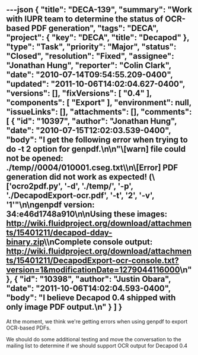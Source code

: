 ---json
{
  "title": "DECA-139",
  "summary": "Work with IUPR team to determine the status of OCR-based PDF generation",
  "tags": "DECA",
  "project": {
    "key": "DECA",
    "title": "Decapod"
  },
  "type": "Task",
  "priority": "Major",
  "status": "Closed",
  "resolution": "Fixed",
  "assignee": "Jonathan Hung",
  "reporter": "Colin Clark",
  "date": "2010-07-14T09:54:55.209-0400",
  "updated": "2011-10-06T14:02:04.627-0400",
  "versions": [],
  "fixVersions": [
    "0.4"
  ],
  "components": [
    "Export"
  ],
  "environment": null,
  "issueLinks": [],
  "attachments": [],
  "comments": [
    {
      "id": "10397",
      "author": "Jonathan Hung",
      "date": "2010-07-15T12:02:03.539-0400",
      "body": "I get the following error when trying to do -t 2 option for genpdf.\n\n\"\\[warn] file could not be opened:  ./temp//0004/010001.cseg.txt\\\n\\[Error] PDF generation did not work as expected! (\\['ocro2pdf.py', '-d', './temp/', '-p', './DecapodExport-ocr.pdf', '-t', '2', '-v', '1'\"\n\ngenpdf version: 34:e46d1748a910\n\nUsing these images: <http://wiki.fluidproject.org/download/attachments/15401211/decapod-dday-binary.zip>\\\nComplete console output: <http://wiki.fluidproject.org/download/attachments/15401211/DecapodExport-ocr-console.txt?version=1&modificationDate=1279044116000>\n"
    },
    {
      "id": "10398",
      "author": "Justin Obara",
      "date": "2011-10-06T14:02:04.593-0400",
      "body": "I believe Decapod 0.4 shipped with only image PDF output.\n"
    }
  ]
}
---
At the moment, we think we're getting errors when using genpdf to export OCR-based PDFs.

We should do some additional testing and move the conversation to the mailing list to determine if we should support OCR output for Decapod 0.4

        